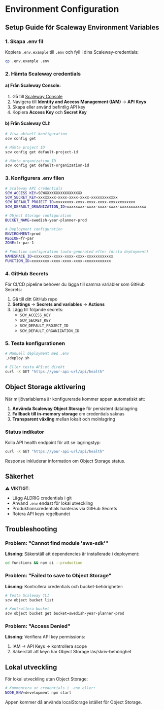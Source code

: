 # Environment Configuration

## Setup Guide för Scaleway Environment Variables

### 1. Skapa .env fil

Kopiera `.env.example` till `.env` och fyll i dina Scaleway-credentials:

```bash
cp .env.example .env
```

### 2. Hämta Scaleway credentials

#### a) Från Scaleway Console:
1. Gå till [Scaleway Console](https://console.scaleway.com)
2. Navigera till **Identity and Access Management (IAM)** → **API Keys**
3. Skapa eller använd befintlig API key
4. Kopiera **Access Key** och **Secret Key**

#### b) Från Scaleway CLI:
```bash
# Visa aktuell konfiguration
scw config get

# Hämta project ID
scw config get default-project-id

# Hämta organization ID  
scw config get default-organization-id
```

### 3. Konfigurera .env filen

```bash
# Scaleway API credentials
SCW_ACCESS_KEY=SCWXXXXXXXXXXXXXXXXX
SCW_SECRET_KEY=xxxxxxxx-xxxx-xxxx-xxxx-xxxxxxxxxxxx
SCW_DEFAULT_PROJECT_ID=xxxxxxxx-xxxx-xxxx-xxxx-xxxxxxxxxxxx
SCW_DEFAULT_ORGANIZATION_ID=xxxxxxxx-xxxx-xxxx-xxxx-xxxxxxxxxxxx

# Object Storage configuration
BUCKET_NAME=swedish-year-planner-prod

# Deployment configuration
ENVIRONMENT=prod
REGION=fr-par
ZONE=fr-par-1

# Function configuration (auto-generated efter första deployment)
NAMESPACE_ID=xxxxxxxx-xxxx-xxxx-xxxx-xxxxxxxxxxxx
FUNCTION_ID=xxxxxxxx-xxxx-xxxx-xxxx-xxxxxxxxxxxx
```

### 4. GitHub Secrets

För CI/CD pipeline behöver du lägga till samma variabler som GitHub Secrets:

1. Gå till ditt GitHub repo
2. **Settings** → **Secrets and variables** → **Actions**
3. Lägg till följande secrets:
   - `SCW_ACCESS_KEY`
   - `SCW_SECRET_KEY`
   - `SCW_DEFAULT_PROJECT_ID`
   - `SCW_DEFAULT_ORGANIZATION_ID`

### 5. Testa konfigurationen

```bash
# Manuell deployment med .env
./deploy.sh

# Eller testa API:et direkt
curl -X GET "https://your-api-url/api/health"
```

## Object Storage aktivering

När miljövariablerna är konfigurerade kommer appen automatiskt att:

1. **Använda Scaleway Object Storage** för persistent datalagring
2. **Fallback till in-memory storage** om credentials saknas
3. **Transparent växling** mellan lokalt och molnlagring

### Status indikator

Kolla API health endpoint för att se lagringstyp:
```bash
curl -X GET "https://your-api-url/api/health"
```

Response inkluderar information om Object Storage status.

## Säkerhet

⚠️ **VIKTIGT**: 
- Lägg ALDRIG credentials i git
- Använd `.env` endast för lokal utveckling
- Produktionscredentials hanteras via GitHub Secrets
- Rotera API keys regelbundet

## Troubleshooting

### Problem: "Cannot find module 'aws-sdk'"
**Lösning**: Säkerställ att dependencies är installerade i deployment:
```bash
cd functions && npm ci --production
```

### Problem: "Failed to save to Object Storage"
**Lösning**: Kontrollera credentials och bucket-behörigheter:
```bash
# Testa Scaleway CLI
scw object bucket list

# Kontrollera bucket
scw object bucket get bucket=swedish-year-planner-prod
```

### Problem: "Access Denied"
**Lösning**: Verifiera API key permissions:
1. IAM → API Keys → kontrollera scope
2. Säkerställ att keyn har Object Storage läs/skriv-behörighet

## Lokal utveckling

För lokal utveckling utan Object Storage:
```bash
# Kommentera ut credentials i .env eller:
NODE_ENV=development npm start
```

Appen kommer då använda localStorage istället för Object Storage.